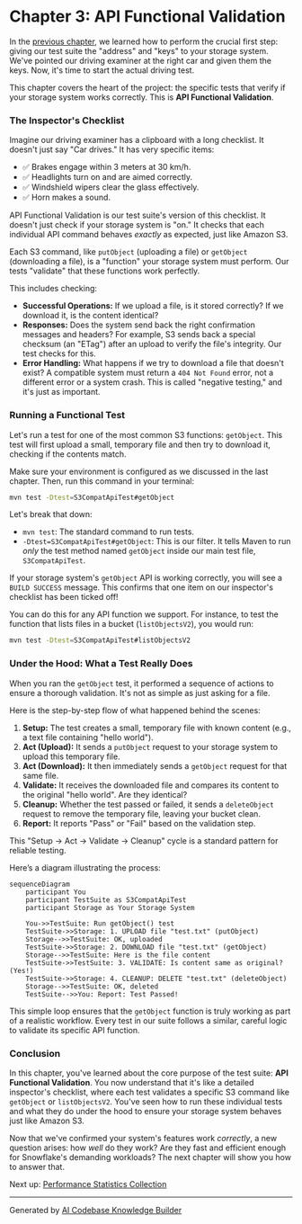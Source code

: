 # Chapter 3: API Functional Validation

In the [previous chapter](02_test_environment_configuration_.md), we learned how to perform the crucial first step: giving our test suite the "address" and "keys" to your storage system. We've pointed our driving examiner at the right car and given them the keys. Now, it's time to start the actual driving test.

This chapter covers the heart of the project: the specific tests that verify if your storage system works correctly. This is **API Functional Validation**.

### The Inspector's Checklist

Imagine our driving examiner has a clipboard with a long checklist. It doesn't just say "Car drives." It has very specific items:
*   ✅ Brakes engage within 3 meters at 30 km/h.
*   ✅ Headlights turn on and are aimed correctly.
*   ✅ Windshield wipers clear the glass effectively.
*   ✅ Horn makes a sound.

API Functional Validation is our test suite's version of this checklist. It doesn't just check if your storage system is "on." It checks that each individual API command behaves *exactly* as expected, just like Amazon S3.

Each S3 command, like `putObject` (uploading a file) or `getObject` (downloading a file), is a "function" your storage system must perform. Our tests "validate" that these functions work perfectly.

This includes checking:
*   **Successful Operations:** If we upload a file, is it stored correctly? If we download it, is the content identical?
*   **Responses:** Does the system send back the right confirmation messages and headers? For example, S3 sends back a special checksum (an "ETag") after an upload to verify the file's integrity. Our test checks for this.
*   **Error Handling:** What happens if we try to download a file that doesn't exist? A compatible system must return a `404 Not Found` error, not a different error or a system crash. This is called "negative testing," and it's just as important.

### Running a Functional Test

Let's run a test for one of the most common S3 functions: `getObject`. This test will first upload a small, temporary file and then try to download it, checking if the contents match.

Make sure your environment is configured as we discussed in the last chapter. Then, run this command in your terminal:

```bash
mvn test -Dtest=S3CompatApiTest#getObject
```
Let's break that down:
*   `mvn test`: The standard command to run tests.
*   `-Dtest=S3CompatApiTest#getObject`: This is our filter. It tells Maven to run *only* the test method named `getObject` inside our main test file, `S3CompatApiTest`.

If your storage system's `getObject` API is working correctly, you will see a `BUILD SUCCESS` message. This confirms that one item on our inspector's checklist has been ticked off!

You can do this for any API function we support. For instance, to test the function that lists files in a bucket (`listObjectsV2`), you would run:

```bash
mvn test -Dtest=S3CompatApiTest#listObjectsV2
```

### Under the Hood: What a Test Really Does

When you ran the `getObject` test, it performed a sequence of actions to ensure a thorough validation. It's not as simple as just asking for a file.

Here is the step-by-step flow of what happened behind the scenes:

1.  **Setup:** The test creates a small, temporary file with known content (e.g., a text file containing "hello world").
2.  **Act (Upload):** It sends a `putObject` request to your storage system to upload this temporary file.
3.  **Act (Download):** It then immediately sends a `getObject` request for that same file.
4.  **Validate:** It receives the downloaded file and compares its content to the original "hello world". Are they identical?
5.  **Cleanup:** Whether the test passed or failed, it sends a `deleteObject` request to remove the temporary file, leaving your bucket clean.
6.  **Report:** It reports "Pass" or "Fail" based on the validation step.

This "Setup -> Act -> Validate -> Cleanup" cycle is a standard pattern for reliable testing.

Here’s a diagram illustrating the process:

```mermaid
sequenceDiagram
    participant You
    participant TestSuite as S3CompatApiTest
    participant Storage as Your Storage System

    You->>TestSuite: Run getObject() test
    TestSuite->>Storage: 1. UPLOAD file "test.txt" (putObject)
    Storage-->>TestSuite: OK, uploaded
    TestSuite->>Storage: 2. DOWNLOAD file "test.txt" (getObject)
    Storage-->>TestSuite: Here is the file content
    TestSuite->>TestSuite: 3. VALIDATE: Is content same as original? (Yes!)
    TestSuite->>Storage: 4. CLEANUP: DELETE "test.txt" (deleteObject)
    Storage-->>TestSuite: OK, deleted
    TestSuite-->>You: Report: Test Passed!
```

This simple loop ensures that the `getObject` function is truly working as part of a realistic workflow. Every test in our suite follows a similar, careful logic to validate its specific API function.

### Conclusion

In this chapter, you've learned about the core purpose of the test suite: **API Functional Validation**. You now understand that it's like a detailed inspector's checklist, where each test validates a specific S3 command like `getObject` or `listObjectsV2`. You've seen how to run these individual tests and what they do under the hood to ensure your storage system behaves just like Amazon S3.

Now that we've confirmed your system's features work *correctly*, a new question arises: how *well* do they work? Are they fast and efficient enough for Snowflake's demanding workloads? The next chapter will show you how to answer that.

Next up: [Performance Statistics Collection](04_performance_statistics_collection_.md)

---

Generated by [AI Codebase Knowledge Builder](https://github.com/The-Pocket/Tutorial-Codebase-Knowledge)